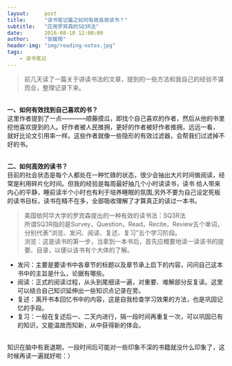 ```yaml
---
layout:     post
title:      "读书笔记篇之如何有效高效读书？"
subtitle:   "应用罗宾森的SQ3R法"
date:       2016-08-10 12:00:00
author:     "张媛雨"
header-img: "img/reading-notes.jpg"
tags:
    - 读书笔记
---
```




>前几天读了一篇关于讲读书法的文章，提到的一些方法和我自己的经验不谋而合，整理记录下来。

<br>**一、如何有效找到自己喜欢的书？**
<br>这里作者提到了一点————顺藤摸瓜，即找个自己喜欢的作者，然后从他的书里挖他喜欢提到的人。好作者被人民推拥，更好的作者被好作者推拥，远远一看，
就好比论文引用率一样。这些作者就像一些隐形的有效过滤器，会帮我们过滤掉不好的书。

<br>**二、如何高效的读书？**
<br>目前的社会状态是每个人都处在一种忙碌的状态，很少会抽出大片时间做阅读，经常是利用碎片化时间。但我的经验是每周最好抽几个小时读读书，读书
给人带来内心的平静，睡前读半个小时也有利于培养睡眠的氛围,另外不要为自己设定死板的读书目标，读书在精不在多，全部吸收理解了才算真正的读过一本书。

>美国依阿华大学的罗宾森提出的一种有效的读书法：SQ3R法
<br>所谓SQ3R指的是Survey，Question，Read，Recite，Review五个单词，分别代表“浏览、发问、阅读、复述、复习”五个学习阶段。
<br>浏览：这是读书的第一步，当拿到一本书后，首先应概要地读一读该书的提要、目录，以便以该书有个大体的了解。
- 发问：主要是要读书中各章节的标题以及章节承上启下的内容，问问自己这本书中的主旨是什么，论据有哪些。
- 阅读：正式的阅读过程，从头到尾细读一遍，对重要、难解部分反复读。这里可以结合自己知识延伸出一些知识点记录在旁。
- 复述：离开书本回忆书中的内容，这是自我检查学习效果的方法，也是巩固记忆的手段。
- 复习：一般在复述后一、二天内进行，隔一段时间再重复一次，可以巩固已有的知识，又能温故而知新，从中获得新的体会。

<br>知识在脑中有衰退期，一段时间后可能对一些印象不深的书籍就没什么印象了，这时候再读一遍就好啦：）
